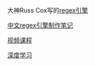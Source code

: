 大神Russ Cox写的[regex引擎](https://swtch.com/~rsc/regexp/regexp1.html)

[中文regex引擎制作笔记](https://love6.blog.csdn.net/article/details/121400119)

[视频课程](https://www.youtube.com/watch?v=W9B98S2mGGE&list=PL6KMWPQP_DM97Hh0PYNgJord-sANFTI3i)

[深度学习](x-devonthink-item://50A62FDA-CAA3-4FAE-A72F-FC993BAE1B99)
